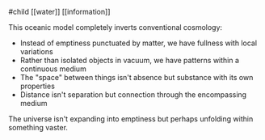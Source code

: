#child [[water]] [[information]]

This oceanic model completely inverts conventional cosmology:

- Instead of emptiness punctuated by matter, we have fullness with local variations
- Rather than isolated objects in vacuum, we have patterns within a continuous medium
- The "space" between things isn't absence but substance with its own properties
- Distance isn't separation but connection through the encompassing medium

The universe isn't expanding into emptiness but perhaps unfolding within something vaster.